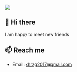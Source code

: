 [![](https://github-readme-stats.vercel.app/api/pin/?username=xhrzg2017&repo=ProxiesActions&layout=compact&title_color=fff&text_color=fff&icon_color=fff&bg_color=30,c94b4b,4b134f)](https://github.com/xhrzg2017/ProxiesActions)

## 👋 Hi there 
I am happy to meet new friends

## 📫 Reach me
- Email: [xhrzg2017@gmail.com](mailto:xhrzg2017@gmail.com)





<!--
**xhrzg2017/xhrzg2017** is a ✨ _special_ ✨ repository because its `README.md` (this file) appears on your GitHub profile.

Here are some ideas to get you started:

- 🔭 I’m currently working on ...
- 🌱 I’m currently learning ...
- 👯 I’m looking to collaborate on ...
- 🤔 I’m looking for help with ...
- 💬 Ask me about ...
- 📫 How to reach me: ...
- 😄 Pronouns: ...
- ⚡ Fun fact: ...
-->
